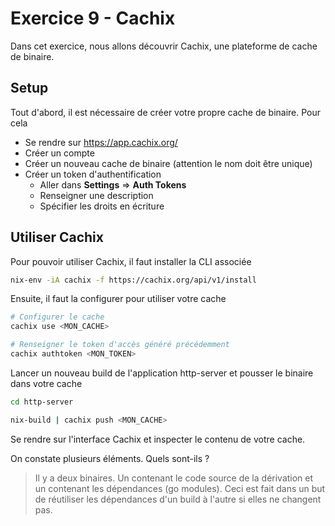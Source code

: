 # Exercice 9 - Cachix

Dans cet exercice, nous allons découvrir Cachix, une plateforme de cache de binaire.


## Setup

Tout d'abord, il est nécessaire de créer votre propre cache de binaire. Pour cela
- Se rendre sur https://app.cachix.org/
- Créer un compte
- Créer un nouveau cache de binaire (attention le nom doit être unique)
- Créer un token d'authentification
  - Aller dans **Settings** => **Auth Tokens**
  - Renseigner une description
  - Spécifier les droits en écriture


## Utiliser Cachix

Pour pouvoir utiliser Cachix, il faut installer la CLI associée
```bash
nix-env -iA cachix -f https://cachix.org/api/v1/install
```

Ensuite, il faut la configurer pour utiliser votre cache
```bash
# Configurer le cache
cachix use <MON_CACHE>

# Renseigner le token d'accès généré précédemment
cachix authtoken <MON_TOKEN>
```

Lancer un nouveau build de l'application http-server et pousser le binaire dans votre cache
```bash
cd http-server

nix-build | cachix push <MON_CACHE>
```

Se rendre sur l'interface Cachix et inspecter le contenu de votre cache.

On constate plusieurs éléments. Quels sont-ils ?

> Il y a deux binaires. Un contenant le code source de la dérivation et un contenant les dépendances (go modules). Ceci est fait dans un but de réutiliser les dépendances d'un build à l'autre si elles ne changent pas.
